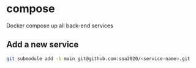 # compose

Docker compose up all back-end services

## Add a new service

```bash
git submodule add -b main git@github.com:soa2020/<service-name>.git
```
